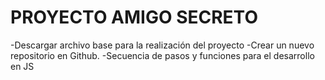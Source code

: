 <h1>PROYECTO AMIGO SECRETO</h1>
-Descargar archivo base para la realización del proyecto
-Crear un nuevo repositorio en Github.
-Secuencia de pasos y funciones para el desarrollo en JS
